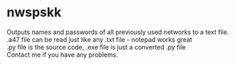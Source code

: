 # nwspskk
Outputs names and passwords of all previously used networks to a text file.  
.a47 file can be read just like any .txt file - notepad works great  
.py file is the source code, .exe file is just a converted .py file  
Contact me if you have any problems.
